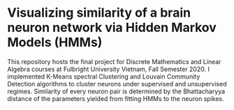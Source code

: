 # Visualizing similarity of a brain neuron network via Hidden Markov Models (HMMs)

This repository hosts the final project for Discrete Mathematics and Linear Algebra courses at Fulbright University Vietnam, Fall Semester 2020.
I implemented K-Means spectral Clustering and Louvain Community Detection algorithms to cluster neurons under supervised and unsupervised regimes. Similarity of every neuron pair is determined by the Bhattacharyya distance of the parameters yielded from fitting HMMs to the neuron spikes.
